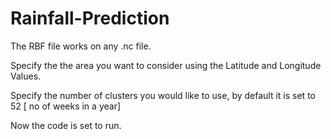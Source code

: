 # Rainfall-Prediction
The RBF file works on any .nc file.

Specify the the area you want to consider using the Latitude and Longitude Values.

Specify the number of clusters you would like to use, by default it is set to 52 [ no of weeks in a year]  

Now the code is set to run.
